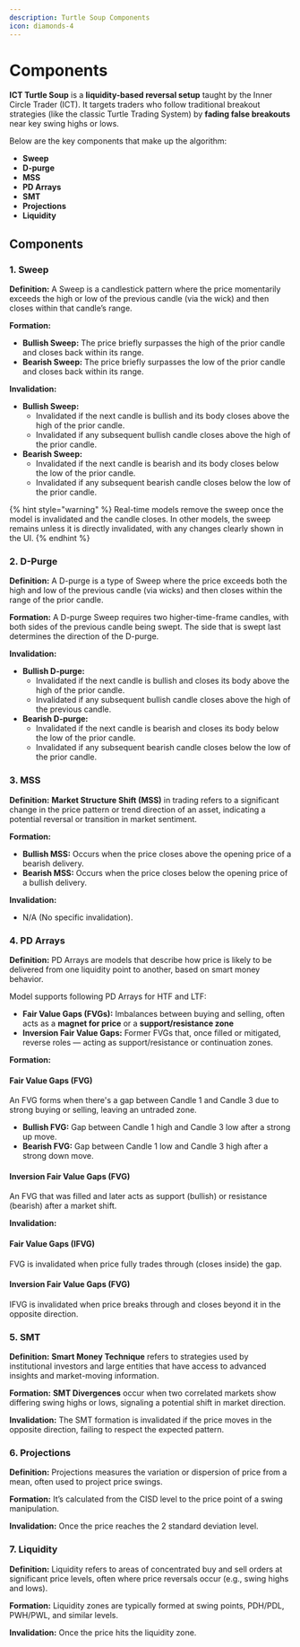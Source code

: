 ```yaml
---
description: Turtle Soup Components
icon: diamonds-4
---
```


# Components

**ICT Turtle Soup** is a **liquidity-based reversal setup** taught by the Inner Circle Trader (ICT). It targets traders who follow traditional breakout strategies (like the classic Turtle Trading System) by **fading false breakouts** near key swing highs or lows.

Below are the key components that make up the algorithm:

* **Sweep**
* **D-purge**
* **MSS**
* **PD Arrays**
* **SMT**
* **Projections**
* **Liquidity**

## **Components**

### **1. Sweep**

**Definition:** A Sweep is a candlestick pattern where the price momentarily exceeds the high or low of the previous candle (via the wick) and then closes within that candle’s range.

**Formation:**

* **Bullish Sweep:** The price briefly surpasses the high of the prior candle and closes back within its range.
* **Bearish Sweep:** The price briefly surpasses the low of the prior candle and closes back within its range.

**Invalidation:**

* **Bullish Sweep:**
  * Invalidated if the next candle is bullish and its body closes above the high of the prior candle.
  * Invalidated if any subsequent bullish candle closes above the high of the prior candle.
* **Bearish Sweep:**
  * Invalidated if the next candle is bearish and its body closes below the low of the prior candle.
  * Invalidated if any subsequent bearish candle closes below the low of the prior candle.

{% hint style="warning" %}
Real-time models remove the sweep once the model is invalidated and the candle closes. In other models, the sweep remains unless it is directly invalidated, with any changes clearly shown in the UI.
{% endhint %}

### **2. D-Purge**

**Definition:** A D-purge is a type of Sweep where the price exceeds both the high and low of the previous candle (via wicks) and then closes within the range of the prior candle.

**Formation:** A D-purge Sweep requires two higher-time-frame candles, with both sides of the previous candle being swept. The side that is swept last determines the direction of the D-purge.

**Invalidation:**

* **Bullish D-purge:**
  * Invalidated if the next candle is bullish and closes its body above the high of the prior candle.
  * Invalidated if any subsequent bullish candle closes above the high of the previous candle.
* **Bearish D-purge:**
  * Invalidated if the next candle is bearish and closes its body below the low of the prior candle.
  * Invalidated if any subsequent bearish candle closes below the low of the prior candle.

### **3. MSS**

**Definition:** **Market Structure Shift (MSS)** in trading refers to a significant change in the price pattern or trend direction of an asset, indicating a potential reversal or transition in market sentiment.

**Formation:**

* **Bullish MSS:** Occurs when the price closes above the opening price of a bearish delivery.
* **Bearish MSS:** Occurs when the price closes below the opening price of a bullish delivery.

**Invalidation:**

* N/A (No specific invalidation).

### **4. PD Arrays**

**Definition:** PD Arrays are models that describe how price is likely to be delivered from one liquidity point to another, based on smart money behavior.&#x20;

Model supports following PD Arrays for HTF and LTF:

* **Fair Value Gaps (FVGs):** Imbalances between buying and selling, often acts as a **magnet for price** or a **support/resistance zone**
* **Inversion Fair Value Gaps:** Former FVGs that, once filled or mitigated, reverse roles — acting as support/resistance or continuation zones.

**Formation:**&#x20;

#### Fair Value Gaps (FVG)

An FVG forms when there's a gap between Candle 1 and Candle 3 due to strong buying or selling, leaving an untraded zone.

* **Bullish FVG:** Gap between Candle 1 high and Candle 3 low after a strong up move.
* **Bearish FVG:** Gap between Candle 1 low and Candle 3 high after a strong down move.

#### Inversion Fair Value Gaps (FVG)

An FVG that was filled and later acts as support (bullish) or resistance (bearish) after a market shift.

**Invalidation:**

#### Fair Value Gaps (IFVG)

FVG is invalidated when price fully trades through (closes inside) the gap.

#### Inversion Fair Value Gaps (FVG)

IFVG is invalidated when price breaks through and closes beyond it in the opposite direction.

### **5. SMT**

**Definition:** **Smart Money Technique** refers to strategies used by institutional investors and large entities that have access to advanced insights and market-moving information.

**Formation:** **SMT Divergences** occur when two correlated markets show differing swing highs or lows, signaling a potential shift in market direction.

**Invalidation:** The SMT formation is invalidated if the price moves in the opposite direction, failing to respect the expected pattern.

### **6. Projections**

**Definition:** Projections measures the variation or dispersion of price from a mean, often used to project price swings.

**Formation:** It’s calculated from the CISD level to the price point of a swing manipulation.

**Invalidation:** Once the price reaches the 2 standard deviation level.

### **7. Liquidity**

**Definition:** Liquidity refers to areas of concentrated buy and sell orders at significant price levels, often where price reversals occur (e.g., swing highs and lows).

**Formation:** Liquidity zones are typically formed at swing points, PDH/PDL, PWH/PWL, and similar levels.

**Invalidation:** Once the price hits the liquidity zone.
